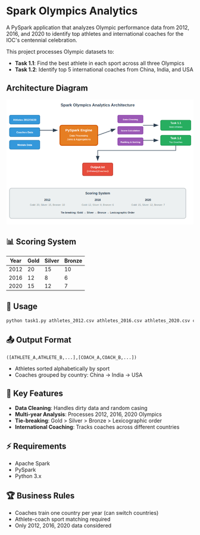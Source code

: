 # Spark Olympics Analytics

A PySpark application that analyzes Olympic performance data from 2012, 2016, and 2020 to identify top athletes and international coaches for the IOC's centennial celebration.

This project processes Olympic datasets to:
- **Task 1.1**: Find the best athlete in each sport across all three Olympics
- **Task 1.2**: Identify top 5 international coaches from China, India, and USA

## Architecture Diagram

![](architecture_diagram.png)

## 📊 Scoring System

| Year | Gold | Silver | Bronze |
|------|------|--------|--------|
| 2012 | 20   | 15     | 10     |
| 2016 | 12   | 8      | 6      |
| 2020 | 15   | 12     | 7      |

## 🚀 Usage

```bash
python task1.py athletes_2012.csv athletes_2016.csv athletes_2020.csv coaches.csv medals.csv output.txt
```

## 📤 Output Format

```
([ATHLETE_A,ATHLETE_B,...],[COACH_A,COACH_B,...])
```

- Athletes sorted alphabetically by sport
- Coaches grouped by country: China → India → USA

## 🔧 Key Features

- **Data Cleaning**: Handles dirty data and random casing
- **Multi-year Analysis**: Processes 2012, 2016, 2020 Olympics
- **Tie-breaking**: Gold > Silver > Bronze > Lexicographic order
- **International Coaching**: Tracks coaches across different countries

## ⚡ Requirements

- Apache Spark
- PySpark
- Python 3.x

## 🏆 Business Rules

- Coaches train one country per year (can switch countries)
- Athlete-coach sport matching required
- Only 2012, 2016, 2020 data considered
